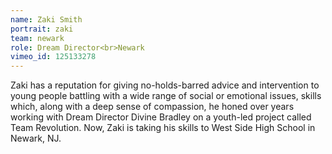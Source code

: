 ```yaml
---
name: Zaki Smith
portrait: zaki
team: newark
role: Dream Director<br>Newark
vimeo_id: 125133278
---
```


Zaki has a reputation for giving no-holds-barred advice and intervention to young people battling with a wide range of social or emotional issues, skills which, along with a deep sense of compassion, he honed over years working with Dream Director Divine Bradley on a youth-led project called Team Revolution. Now, Zaki is taking his skills to West Side High School in Newark, NJ.